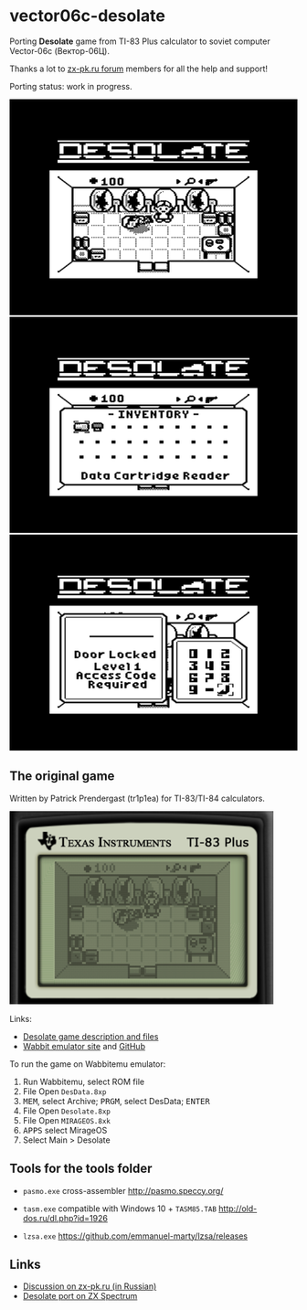 # vector06c-desolate
Porting **Desolate** game from TI-83 Plus calculator to soviet computer Vector-06c (Вектор-06Ц).

Thanks a lot to [zx-pk.ru forum](https://zx-pk.ru/forums/55-vektor.html) members for all the help and support!

Porting status: work in progress.

![](screenshot/port-room1.png) ![](screenshot/port-inventory.png) ![](screenshot/port-doorlock.png)


## The original game

Written by Patrick Prendergast (tr1p1ea) for TI-83/TI-84 calculators.

![](screenshot/original-room1.png)

Links:
 - [Desolate game description and files](https://www.ticalc.org/archives/files/fileinfo/348/34879.html)
 - [Wabbit emulator site](http://wabbitemu.org/) and [GitHub](https://github.com/sputt/wabbitemu)

To run the game on Wabbitemu emulator:
 1. Run Wabbitemu, select ROM file
 2. File Open `DesData.8xp`
 3. <kbd>MEM</kbd>, select Archive; <kbd>PRGM</kbd>, select DesData; <kbd>ENTER</kbd>
 4. File Open `Desolate.8xp`
 5. File Open `MIRAGEOS.8xk`
 6. <kbd>APPS</kbd> select MirageOS
 7. Select Main > Desolate


## Tools for the tools folder

 - `pasmo.exe` cross-assembler
   http://pasmo.speccy.org/

 - `tasm.exe` compatible with Windows 10 + `TASM85.TAB`
   http://old-dos.ru/dl.php?id=1926

 - `lzsa.exe`
   https://github.com/emmanuel-marty/lzsa/releases


## Links

 - [Discussion on zx-pk.ru (in Russian)](https://zx-pk.ru/threads/32499-sovremennaya-razrabotka-pod-vektor.html)
 - [Desolate port on ZX Spectrum](https://github.com/nzeemin/spectrum-desolate)

